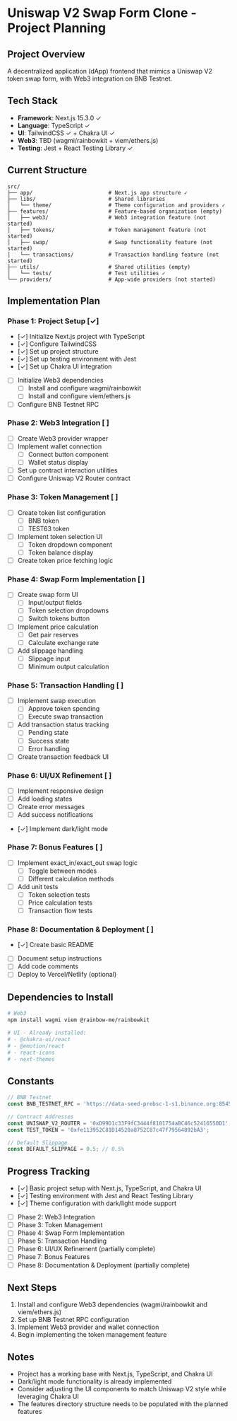 # Uniswap V2 Swap Form Clone - Project Planning

## Project Overview

A decentralized application (dApp) frontend that mimics a Uniswap V2 token swap form, with Web3 integration on BNB Testnet.

## Tech Stack

- **Framework**: Next.js 15.3.0 ✓
- **Language**: TypeScript ✓
- **UI**: TailwindCSS ✓ + Chakra UI ✓
- **Web3**: TBD (wagmi/rainbowkit + viem/ethers.js)
- **Testing**: Jest + React Testing Library ✓

## Current Structure

```
src/
├── app/                        # Next.js app structure ✓
├── libs/                       # Shared libraries
│   └── theme/                  # Theme configuration and providers ✓
├── features/                   # Feature-based organization (empty)
│   ├── web3/                   # Web3 integration feature (not started)
│   ├── tokens/                 # Token management feature (not started)
│   ├── swap/                   # Swap functionality feature (not started)
│   └── transactions/           # Transaction handling feature (not started)
├── utils/                      # Shared utilities (empty)
│   └── tests/                  # Test utilities ✓
└── providers/                  # App-wide providers (not started)
```

## Implementation Plan

### Phase 1: Project Setup [✓]

- [✓] Initialize Next.js project with TypeScript
- [✓] Configure TailwindCSS
- [✓] Set up project structure
- [✓] Set up testing environment with Jest
- [✓] Set up Chakra UI integration
- [ ] Initialize Web3 dependencies
  - [ ] Install and configure wagmi/rainbowkit
  - [ ] Install and configure viem/ethers.js
- [ ] Configure BNB Testnet RPC

### Phase 2: Web3 Integration [ ]

- [ ] Create Web3 provider wrapper
- [ ] Implement wallet connection
  - [ ] Connect button component
  - [ ] Wallet status display
- [ ] Set up contract interaction utilities
- [ ] Configure Uniswap V2 Router contract

### Phase 3: Token Management [ ]

- [ ] Create token list configuration
  - [ ] BNB token
  - [ ] TEST63 token
- [ ] Implement token selection UI
  - [ ] Token dropdown component
  - [ ] Token balance display
- [ ] Create token price fetching logic

### Phase 4: Swap Form Implementation [ ]

- [ ] Create swap form UI
  - [ ] Input/output fields
  - [ ] Token selection dropdowns
  - [ ] Switch tokens button
- [ ] Implement price calculation
  - [ ] Get pair reserves
  - [ ] Calculate exchange rate
- [ ] Add slippage handling
  - [ ] Slippage input
  - [ ] Minimum output calculation

### Phase 5: Transaction Handling [ ]

- [ ] Implement swap execution
  - [ ] Approve token spending
  - [ ] Execute swap transaction
- [ ] Add transaction status tracking
  - [ ] Pending state
  - [ ] Success state
  - [ ] Error handling
- [ ] Create transaction feedback UI

### Phase 6: UI/UX Refinement [ ]

- [ ] Implement responsive design
- [ ] Add loading states
- [ ] Create error messages
- [ ] Add success notifications
- [✓] Implement dark/light mode

### Phase 7: Bonus Features [ ]

- [ ] Implement exact_in/exact_out swap logic
  - [ ] Toggle between modes
  - [ ] Different calculation methods
- [ ] Add unit tests
  - [ ] Token selection tests
  - [ ] Price calculation tests
  - [ ] Transaction flow tests

### Phase 8: Documentation & Deployment [ ]

- [✓] Create basic README
- [ ] Document setup instructions
- [ ] Add code comments
- [ ] Deploy to Vercel/Netlify (optional)

## Dependencies to Install

```bash
# Web3
npm install wagmi viem @rainbow-me/rainbowkit

# UI - Already installed:
# - @chakra-ui/react
# - @emotion/react
# - react-icons
# - next-themes
```

## Constants

```typescript
// BNB Testnet
const BNB_TESTNET_RPC = 'https://data-seed-prebsc-1-s1.binance.org:8545/';

// Contract Addresses
const UNISWAP_V2_ROUTER = '0xD99D1c33F9fC3444f8101754aBC46c52416550D1';
const TEST_TOKEN = '0xfe113952C81D14520a8752C87c47f79564892bA3';

// Default Slippage
const DEFAULT_SLIPPAGE = 0.5; // 0.5%
```

## Progress Tracking

- [✓] Basic project setup with Next.js, TypeScript, and Chakra UI
- [✓] Testing environment with Jest and React Testing Library
- [✓] Theme configuration with dark/light mode support
- [ ] Phase 2: Web3 Integration
- [ ] Phase 3: Token Management
- [ ] Phase 4: Swap Form Implementation
- [ ] Phase 5: Transaction Handling
- [ ] Phase 6: UI/UX Refinement (partially complete)
- [ ] Phase 7: Bonus Features
- [ ] Phase 8: Documentation & Deployment (partially complete)

## Next Steps

1. Install and configure Web3 dependencies (wagmi/rainbowkit and viem/ethers.js)
2. Set up BNB Testnet RPC configuration
3. Implement Web3 provider and wallet connection
4. Begin implementing the token management feature

## Notes

- Project has a working base with Next.js, TypeScript, and Chakra UI
- Dark/light mode functionality is already implemented
- Consider adjusting the UI components to match Uniswap V2 style while leveraging Chakra UI
- The features directory structure needs to be populated with the planned features
